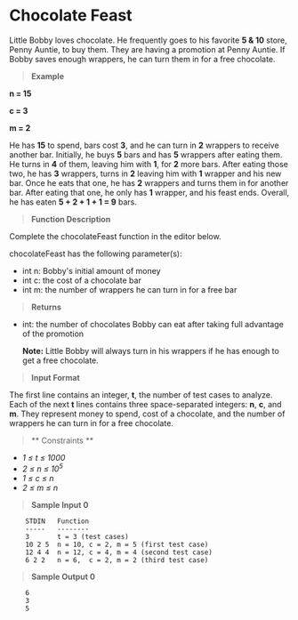 # Chocolate Feast

Little Bobby loves chocolate. He frequently goes to his favorite **5 & 10** 
store, Penny Auntie, to buy them. They are having a promotion at Penny Auntie. 
If Bobby saves enough wrappers, he can turn them in for a free chocolate.

>**Example**

**n = 15**

**c = 3**

**m = 2**

He has **15** to spend, bars cost **3**, and he can turn in **2** wrappers to receive another bar. 
Initially, he buys **5** bars and has **5** wrappers after eating them. He turns in **4** of them, 
leaving him with **1**, for **2** more bars. After eating those two, he has **3** wrappers, 
turns in **2** leaving him with **1** wrapper and his new bar. Once he eats that one, he has **2** 
wrappers and turns them in for another bar. After eating that one, he only has **1** wrapper, 
and his feast ends. Overall, he has eaten **5 + 2 + 1 + 1 = 9** bars.

>**Function Description**

Complete the chocolateFeast function in the editor below.

chocolateFeast has the following parameter(s):

- int n: Bobby's initial amount of money
- int c: the cost of a chocolate bar
- int m: the number of wrappers he can turn in for a free bar

>**Returns**

- int: the number of chocolates Bobby can eat after taking full advantage of the promotion

  **Note:** Little Bobby will always turn in his wrappers if he has enough to get a free chocolate.

>**Input Format**

The first line contains an integer, **t**, the number of test cases to analyze.
Each of the next **t** lines contains three space-separated integers: **n**, **c**, and **m**. 
They represent money to spend, cost of a chocolate, and the number of wrappers he can turn in for a free chocolate.

> ** Constraints **

- *1 &le; t &le; 1000*
- *2 &le; n &le; 10<sup>5</sup>*
- *1 &le; c &le; n*
- *2 &le; m &le; n*

> **Sample Input 0**
```
    STDIN   Function
    -----   --------
    3       t = 3 (test cases)
    10 2 5  n = 10, c = 2, m = 5 (first test case)
    12 4 4  n = 12, c = 4, m = 4 (second test case)
    6 2 2   n = 6,  c = 2, m = 2 (third test case)
```

> **Sample Output 0**
```
    6
    3
    5
```
